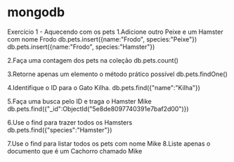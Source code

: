 # mongodb
Exercício 1 - Aquecendo com os pets
1.Adicione outro Peixe e um Hamster com nome Frodo
db.pets.insert({name:"Frodo", species:"Peixe"})
db.pets.insert({name:"Frodo", species:"Hamster"})

2.Faça uma contagem dos pets na coleção
db.pets.count()

3.Retorne apenas um elemento o método prático possível
db.pets.findOne()

4.Identifique o ID para o Gato Kilha.
db.pets.find({"name":"Kilha"})

5.Faça uma busca pelo ID e traga o Hamster Mike
db.pets.find({"_id":ObjectId("5e8de8097740391e7baf2d00")})

6.Use o find para trazer todos os Hamsters
db.pets.find({"species":"Hamster"})

7.Use o find para listar todos os pets com nome Mike
8.Liste apenas o documento que é um Cachorro chamado Mike
